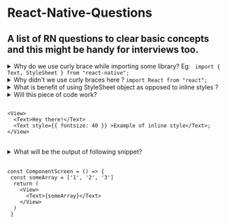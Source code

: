 # React-Native-Questions
<h2> A list of RN questions to clear basic concepts and this might be handy for interviews too. </h2>
<details>
<summary> Why do we use curly brace while importing some library? Eg: <code> import { Text, StyleSheet } from "react-native"; </code> </summary>
  </br>
Curcly braces are used to import small pieces of library. In above example we just want to make use of Text and StyleSheet component from react-native, so they are put in curly braces.
</details>

<details>
  <summary>Why didn't we use curly braces here ? <code>import React from "react";</code> </summary>
  </br>
    Because we wanted to import entire library and not part of react. 
</details>

<details>
  <summary>What is benefit of using StyleSheet object as opposed to inline styles ? </summary>
  </br>
    StyleSheet will validate all styles rules and give error straight away, whereas inline style will show warning in case of error.
    
  For e.g.  This will just show warning 
  </br>
  <blockquote><pre><code> <Text style={{ fontsize: 40 }}>Example of inline style</Text> </code> </pre> </blockquote> 
  This will throw error right away
            <blockquote><pre><code> 
 const styles = StyleSheet.create({
     textStyle: {
       fontsize: 30
     }
 })</code> </pre> </blockquote> 
</details>
<details>
<summary>
            Will this piece of code work?
            <pre><code>
&lt;View&gt;
  &lt;Text>Hey there!&lt;/Text&gt;
  &lt;Text style={{ fontsize: 40 }} &gt;Example of inline style&lt;/Text&gt;;
&lt;/View&gt;
</code> </pre></summary>
No. Text error will be thrown as Text strings must be rendered within Text component.
  Because here semi-colon in third line will be treated as text, and in React native all texts needs to be rendered inside Text tag.
    </details>
    <details>
        <summary>
            What will be the output of following snippet?
            <pre>
                <code>
const ComponentScreen = () => {
 const someArray = ['1', '2', '3']
  return (
    &lt;View&gt;
      &lt;Text&gt;{someArray}&lt;/Text&gt;
    &lt;/View&gt;
  )
 }
                </code>
            </pre>
        </summary>
  <b>Output : </b> 123 </br>
        A single string will be printed. </br>
       <a href="https://snack.expo.io/@khushbu.vss/array-as-text" target="_blank">Try it out here</a>
    </details>

